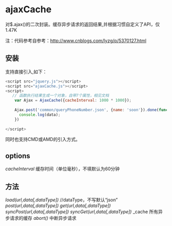 # ajaxCache
对$.ajax()的二次封装。缓存异步请求的返回结果,并根据习惯自定义了API，仅1.47K

注：代码参考自参考：http://www.cnblogs.com/lyzg/p/5370127.html

## 安装

支持直接引入,如下：

```javascript
<script src="jquery.js"></script>
<script src="ajaxCache.js"></script>
<script>
   // 函数执行结果生成一个对象，自带7个属性，相见文档 
    var Ajax = AjaxCache({cacheInterval: 1000 * 1000});
    
    Ajax.post('common/queryPhoneNumber.json', {name: 'soon'}).done(function(data) {
      console.log(data);
    })
    
</script>
```
  同时也支持CMD或AMD的引入方式。

## options

_cacheInterval_
缓存时间（单位毫秒），不填默认为60分钟

## 方法
 _load(url,data[,dataType])_   //dataType，不写默认“json”
 _post(url,data[,dataType])_
 _get(url,data[,dataType])_
 _syncPost(url,data[,dataType])_
 _syncGet(url,data[,dataType])_
 _cache    所有异步请求的缓存
 _abort()_  中断异步请求
